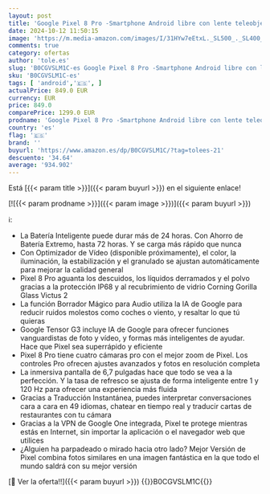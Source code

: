 ```yaml
---
layout: post
title: 'Google Pixel 8 Pro -Smartphone Android libre con lente teleobjetivo  batería con autonomía de 24 horas y pantalla Super Actua - Obsidiana  512GB'
date: 2024-10-12 11:50:15
image: 'https://m.media-amazon.com/images/I/31HYw7eEtxL._SL500_._SL400_.jpg'
comments: true
category: ofertas
author: 'tole.es'
slug: 'B0CGVSLM1C-es Google Pixel 8 Pro -Smartphone Android libre con lente...'
sku: 'B0CGVSLM1C-es'
tags: [ 'android','🇪🇸', ]
actualPrice: 849.0 EUR
currency: EUR
price: 849.0
comparePrice: 1299.0 EUR
prodname: 'Google Pixel 8 Pro -Smartphone Android libre con lente teleobjetivo  batería con autonomía de 24 horas y pantalla Super Actua - Obsidiana  512GB'
country: 'es'
flag: '🇪🇸'
brand: ''
buyurl: 'https://www.amazon.es/dp/B0CGVSLM1C/?tag=tolees-21'
descuento: '34.64'
average: '934.902'
---
```


Está [{{< param title >}}]({{< param buyurl >}}) en el siguiente enlace!

[![{{< param prodname >}}]({{< param image >}})]({{< param buyurl >}})

ℹ️:

- La Batería Inteligente puede durar más de 24 horas. Con Ahorro de Batería Extremo, hasta 72 horas. Y se carga más rápido que nunca
- Con Optimizador de Vídeo (disponible próximamente), el color, la iluminación, la estabilización y el granulado se ajustan automáticamente para mejorar la calidad general
- Pixel 8 Pro aguanta los descuidos, los líquidos derramados y el polvo gracias a la protección IP68 y al recubrimiento de vidrio Corning Gorilla Glass Victus 2
- La función Borrador Mágico para Audio utiliza la IA de Google para reducir ruidos molestos como coches o viento, y resaltar lo que tú quieras
- Google Tensor G3 incluye IA de Google para ofrecer funciones vanguardistas de foto y vídeo, y formas más inteligentes de ayudar. Hace que Pixel sea superrápido y eficiente
- Pixel 8 Pro tiene cuatro cámaras pro con el mejor zoom de Pixel. Los controles Pro ofrecen ajustes avanzados y fotos en resolución completa
- La inmersiva pantalla de 6,7 pulgadas hace que todo se vea a la perfección. Y la tasa de refresco se ajusta de forma inteligente entre 1 y 120 Hz para ofrecer una experiencia más fluida
- Gracias a Traducción Instantánea, puedes interpretar conversaciones cara a cara en 49 idiomas, chatear en tiempo real y traducir cartas de restaurantes con tu cámara
- Gracias a la VPN de Google One integrada, Pixel te protege mientras estás en Internet, sin importar la aplicación o el navegador web que utilices
- ¿Alguien ha parpadeado o mirado hacia otro lado? Mejor Versión de Pixel combina fotos similares en una imagen fantástica en la que todo el mundo saldrá con su mejor versión

[🛒 Ver la oferta!!]({{< param buyurl >}})
{{<world>}}B0CGVSLM1C{{</world>}}
